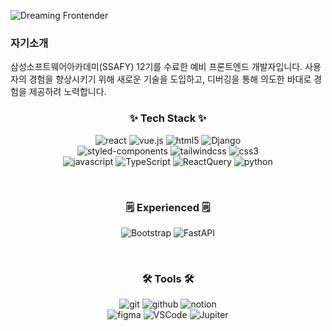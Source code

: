 ![Dreaming Frontender](https://capsule-render.vercel.app/api?type=waving&height=300&color=gradient&text=Dreaming%20to%20be%20Frontender&section=header&textBg=false&fontColor=fff&fontSize=60)
<h3> 자기소개</h3>
<span>삼성소프트웨어아카데미(SSAFY) 12기를 수료한 예비 프론트엔드 개발자입니다.  사용자의 경험을 향상시키기 위해 새로운 기술을 도입하고, 디버깅을 통해 의도한 바대로 경험을 제공하려 노력합니다.</span>


<h3 align="center">✨ Tech Stack ✨</h3>
<div align="center">
  
![react](https://img.shields.io/badge/react-20232a.svg?style=for-the-badge&logo=react&logoColor=61DAFB)
![vue.js](https://img.shields.io/badge/Vue.js-35495E?style=for-the-badge&logo=vuedotjs&logoColor=4FC08D)
![html5](https://img.shields.io/badge/html5-E34F26.svg?style=for-the-badge&logo=html5&logoColor=white)
![Django](https://img.shields.io/badge/django-%23092E20.svg?style=for-the-badge&logo=django&logoColor=white)  
![styled-components](https://img.shields.io/badge/styled--components-DB7093?style=for-the-badge&logo=styled-components&logoColor=ffd35b)
![tailwindcss](https://img.shields.io/badge/tailwindcss-1daabb.svg?style=for-the-badge&logo=tailwind-css&logoColor=white)
![css3](https://img.shields.io/badge/css3-1572B6.svg?style=for-the-badge&logo=css3&logoColor=white)  
![javascript](https://img.shields.io/badge/javascript-F7DF1E.svg?style=for-the-badge&logo=javascript&logoColor=20232a)
![TypeScript](https://img.shields.io/badge/typescript-007ACC.svg?style=for-the-badge&logo=typescript&logoColor=white)
![ReactQuery](https://img.shields.io/badge/React%20Query-FF4154?style=for-the-badge&logo=react%20query&logoColor=white)
![python](https://img.shields.io/badge/python-3670A0?style=for-the-badge&logo=python&logoColor=ffdd54)

</div>

<br>

<h3 align="center">🗒️ Experienced 🗒️</h3>
<div align="center">
  
  
  ![Bootstrap](https://img.shields.io/badge/bootstrap-%238511FA.svg?style=for-the-badge&logo=bootstrap&logoColor=white)
  ![FastAPI](https://img.shields.io/badge/FastAPI-005571?style=for-the-badge&logo=fastapi)

</div>

<br>

<h3 align="center">🛠 Tools 🛠</h3>
<div align="center">
  
  ![git](https://img.shields.io/badge/git-F05033.svg?style=for-the-badge&logo=git&logoColor=white)
  ![github](https://img.shields.io/badge/github-181717.svg?style=for-the-badge&logo=github&logoColor=white)
  ![notion](https://img.shields.io/badge/Notion-F3F3F3.svg?style=for-the-badge&logo=notion&logoColor=black)  
  ![figma](https://img.shields.io/badge/figma-F24E1E.svg?style=for-the-badge&logo=figma&logoColor=white)
  ![VSCode](https://img.shields.io/badge/VSCode-2C2C32.svg?style=for-the-badge&logo=visual-studio-code&logoColor=22ABF3)
  ![Jupiter](https://img.shields.io/badge/jupyter-2C2C32.svg?style=for-the-badge&logo=jupyter&logoColor=F37726)  
</div>
